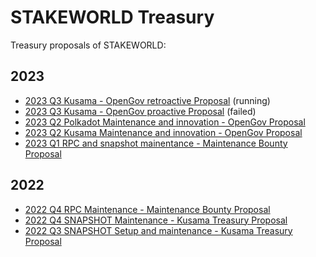 # STAKEWORLD Treasury
Treasury proposals of STAKEWORLD:
## 2023
* [2023 Q3 Kusama - OpenGov retroactive Proposal](2023-Q3-kusama-2.md) (running)
* [2023 Q3 Kusama - OpenGov proactive Proposal](2023-Q3-kusama.md) (failed)
* [2023 Q2 Polkadot Maintenance and innovation - OpenGov Proposal](2023-Q2-polkadot.md)
* [2023 Q2 Kusama Maintenance and innovation - OpenGov Proposal](2023-Q2-kusama-maintenance-innovation.md)
* [2023 Q1 RPC and snapshot mainentance - Maintenance Bounty Proposal](2023-Q1-maintenance.md)
## 2022
* [2022 Q4 RPC Maintenance - Maintenance Bounty Proposal](Q4-RPC-setup-maintenance.md)
* [2022 Q4 SNAPSHOT Maintenance - Kusama Treasury Proposal](Q4-maintenance.md) 
* [2022 Q3 SNAPSHOT Setup and maintenance - Kusama Treasury Proposal](Q3-setup-maintenance.md) 
